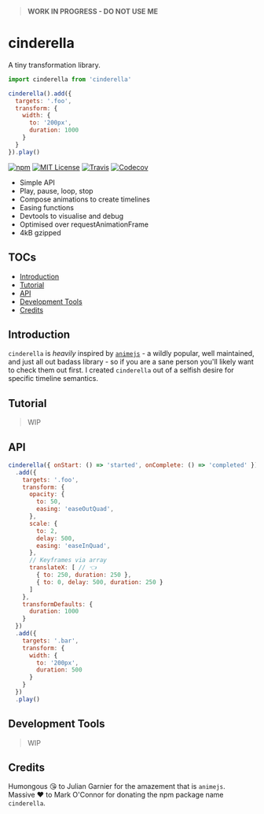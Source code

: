 > __WORK IN PROGRESS - DO NOT USE ME__

# cinderella

A tiny transformation library.

```javascript
import cinderella from 'cinderella'

cinderella().add({
  targets: '.foo',
  transform: {
    width: {
      to: '200px',
      duration: 1000
    }
  }
}).play()
```

[![npm](https://img.shields.io/npm/v/cinderella.svg?style=flat-square)](http://npm.im/cinderella)
[![MIT License](https://img.shields.io/npm/l/cinderella.svg?style=flat-square)](http://opensource.org/licenses/MIT)
[![Travis](https://img.shields.io/travis/ctrlplusb/cinderella.svg?style=flat-square)](https://travis-ci.org/ctrlplusb/cinderella)
[![Codecov](https://img.shields.io/codecov/c/github/ctrlplusb/cinderella.svg?style=flat-square)](https://codecov.io/github/ctrlplusb/cinderella)

 - Simple API
 - Play, pause, loop, stop
 - Compose animations to create timelines
 - Easing functions
 - Devtools to visualise and debug
 - Optimised over requestAnimationFrame
 - 4kB gzipped

## TOCs

  - [Introduction](#introduction)
  - [Tutorial](#tutorial)
  - [API](#api)
  - [Development Tools](#development-tools)
  - [Credits](#credits)

## Introduction

`cinderella` is _heavily_ inspired by [`animejs`](http://animejs.com/) - a wildly popular, well maintained, and just all out badass library - so if you are a sane person you'll likely want to check them out first. I created `cinderella` out of a selfish desire for specific timeline semantics.

## Tutorial

> WIP

## API

```javascript
cinderella({ onStart: () => 'started', onComplete: () => 'completed' })
  .add({
    targets: '.foo',
    transform: {
      opacity: {
        to: 50,
        easing: 'easeOutQuad',
      },
      scale: {
        to: 2,
        delay: 500,
        easing: 'easeInQuad',
      },
      // Keyframes via array
      translateX: [ // 👈
        { to: 250, duration: 250 },
        { to: 0, delay: 500, duration: 250 }
      ]
    },
    transformDefaults: {
      duration: 1000
    }
  })
  .add({
    targets: '.bar',
    transform: {
      width: {
        to: '200px',
        duration: 500
      }
    }
  })
  .play()
```

## Development Tools

> WIP

## Credits

Humongous 😘 to Julian Garnier for the amazement that is `animejs`.  ️
Massive ❤️ to Mark O'Connor for donating the npm package name `cinderella`.  ️